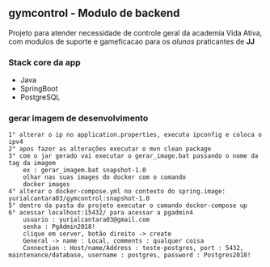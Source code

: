 ## gymcontrol - Modulo de backend


Projeto para atender necessidade de controle geral da academia Vida Ativa, com modulos de suporte e gameficacao para os *alunos* praticantes de **JJ** 

### Stack core da app
- Java
- SpringBoot
- PostgreSQL

### gerar imagem de desenvolvimento
    1° alterar o ip no application.properties, executa ipconfig e coloca o ipv4 
    2° apos fazer as alterações executar o mvn clean package
    3° com o jar gerado vai executar o gerar_image.bat passando o nome da tag da imagem
        ex : gerar_imagem.bat snapshot-1.0
        olhar nas suas images do docker com o comando 
        docker images
    4° alterar o docker-compose.yml no contexto do spring.image: yurialcantara03/gymcontrol:snapshot-1.0
    5° dentro da pasta do projeto executar o comando docker-compose up
    6° acessar localhost:15432/ para acessar a pgadmin4
        usuario : yurialcantara03@gmail.com
        senha : PgAdmin2018!
        clique em server, botão direito -> create 
        General -> name : Local, comments : qualquer coisa
        Connection : Host/name/Address : teste-postgres, port : 5432, maintenance/database, username : postgres, password : Postgres2018!
        